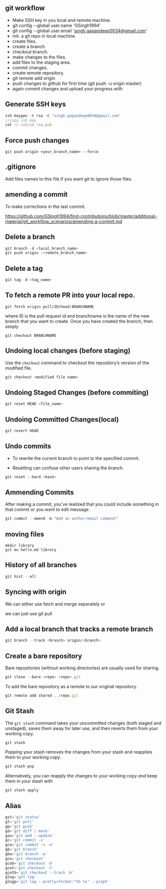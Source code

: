 ## git workflow

* Make SSH key in you local and remote machine.
* git config --global user.name 'GSingh1994'
* git config --global user.email 'singh.gagandeep0034@gmail.com'
* init. a git repo in local machine.
* create files.
* create a branch.
* checkout branch.
* make changes to the files.
* add files to the staging area.
* commit changes.
* create remote repository.
* git remote add origin <add https of remote repo.>
* push changes to github for first time (git push -u origin master)
* again commit changes and upload your progress with <git push>

## Generate SSH keys

```js
ssh-keygen -t rsa -C "singh.gagandeep0034@gmail.com"
//copy ssh key
cat ~/.ssh/id_rsa.pub 
```

## Force push changes

```git
git push origin <your_branch_name> --force
```

## .gitignore

Add files names to this file if you want  git to ignore those files.

## amending a commit

To make corrections in the last commit.

https://github.com/GSingh1994/first-contributions/blob/master/additional-material/git_workflow_scenarios/amending-a-commit.md

## Delete a branch

```js
git branch -d <local_branch_name>
git push origin :<remote_branch_name>
```

## Delete a tag

```js
git tag -d <tag_name>
```

## To fetch a remote PR into your local repo.

```
git fetch origin pull/ID/head:BRANCHNAME
```

where ID is the pull request id and branchname is the name of the new branch that you want to create. Once you have created the branch, then simply

```
git checkout BRANCHNAME
```

## Undoing local changes (before staging)

Use the `checkout` command to checkout the repository’s version of the modified file.

```js
git checkout <modified file name>
```

## Undoing Staged Changes (before commiting)

```js
git reset HEAD <file_name>
```

## Undoing Committed Changes(local)

```js
git revert HEAD
```

## Undo commits

* To rewrite the current branch to point to the specified commit.

* Resetting can confuse other users sharing the branch.

```js
git reset --hard <hash>
```

## Ammending Commits

After making a commit, you've realized that you could include something in that commit or you want to edit message.

```js
git commit --amend -m "Add an author/email comment"
```

## moving files

```
mkdir library
git mv hello.md library
```

## History of all branches

```js
git hist --all
```

## Syncing with origin

We can either use fetch and merge seperately or

we can just use git pull

## Add a local branch that tracks a remote branch

```js
git branch --track <branch> origin/<branch>
```

## Create a bare repository

Bare repositories (without working directories) are usually used for sharing.

```js
git clone --bare <repo> <repo>.git
```

To add the bare repository as a remote to our original repository.

```js
git remote add shared ../repo.git
```

## Git Stash

The `git stash` command takes your uncommitted changes (both staged and unstaged), saves them away for later use, and then reverts them from your working copy.

```js
git stash
```

*Popping* your stash removes the changes from your stash and reapplies them to your working copy.

```js
git stash pop
```

Alternatively, you can reapply the changes to your working copy *and* keep them in your stash with 

```js
git stash apply
```

## Alias

```js
gst='git status'
gl='git pull'
gp='git push'
gd='git diff | mate'
gau='git add --update'
gc='git commit -v'
gca='git commit -v -a'
gb='git branch'
gba='git branch -a'
gco='git checkout'
gcob='git checkout -b'
gcot='git checkout -t'
gcotb='git checkout --track -b'
glog='git log'
glogp='git log --pretty=format:"%h %s" --graph'
```

